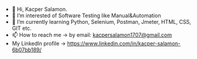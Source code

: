 - 👋 Hi, Kacper Salamon.
- 👀 I’m interested of Software Testing like Manual&Automation
- 🌱 I’m currently learning Python, Selenium, Postman, Jmeter, HTML, CSS, GIT etc.
- 📫 How to reach me -> by email: kacpersalamon1707@gmail.com
- My LinkedIn profile -> https://www.linkedin.com/in/kacper-salamon-6b07bb189/

<!---
MajkWazowski/MajkWazowski is a ✨ special ✨ repository because its `README.md` (this file) appears on your GitHub profile.
You can click the Preview link to take a look at your changes.
--->
